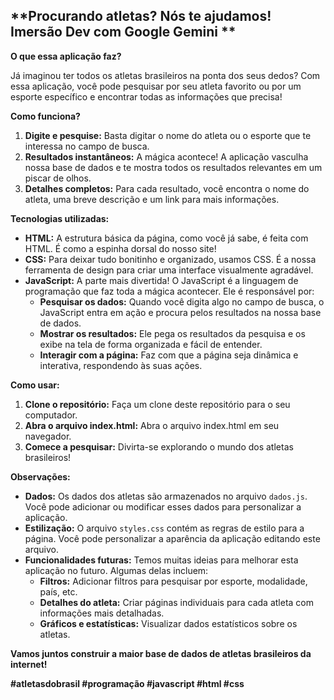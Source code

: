 ## **Procurando atletas? Nós te ajudamos! Imersão Dev com Google Gemini **

**O que essa aplicação faz?**

Já imaginou ter todos os atletas brasileiros na ponta dos seus dedos? Com essa aplicação, você pode pesquisar por seu atleta favorito ou por um esporte específico e encontrar todas as informações que precisa! 

**Como funciona?**

1. **Digite e pesquise:** Basta digitar o nome do atleta ou o esporte que te interessa no campo de busca.
2. **Resultados instantâneos:** A mágica acontece! A aplicação vasculha nossa base de dados e te mostra todos os resultados relevantes em um piscar de olhos.
3. **Detalhes completos:** Para cada resultado, você encontra o nome do atleta, uma breve descrição e um link para mais informações.

**Tecnologias utilizadas:**

* **HTML:** A estrutura básica da página, como você já sabe, é feita com HTML. É como a espinha dorsal do nosso site!
* **CSS:** Para deixar tudo bonitinho e organizado, usamos CSS. É a nossa ferramenta de design para criar uma interface visualmente agradável.
* **JavaScript:** A parte mais divertida! O JavaScript é a linguagem de programação que faz toda a mágica acontecer. Ele é responsável por:
    * **Pesquisar os dados:** Quando você digita algo no campo de busca, o JavaScript entra em ação e procura pelos resultados na nossa base de dados.
    * **Mostrar os resultados:** Ele pega os resultados da pesquisa e os exibe na tela de forma organizada e fácil de entender.
    * **Interagir com a página:** Faz com que a página seja dinâmica e interativa, respondendo às suas ações.

**Como usar:**

1. **Clone o repositório:** Faça um clone deste repositório para o seu computador.
2. **Abra o arquivo index.html:** Abra o arquivo index.html em seu navegador.
3. **Comece a pesquisar:** Divirta-se explorando o mundo dos atletas brasileiros!

**Observações:**

* **Dados:** Os dados dos atletas são armazenados no arquivo `dados.js`. Você pode adicionar ou modificar esses dados para personalizar a aplicação.
* **Estilização:** O arquivo `styles.css` contém as regras de estilo para a página. Você pode personalizar a aparência da aplicação editando este arquivo.
* **Funcionalidades futuras:** Temos muitas ideias para melhorar esta aplicação no futuro. Algumas delas incluem:
    * **Filtros:** Adicionar filtros para pesquisar por esporte, modalidade, país, etc.
    * **Detalhes do atleta:** Criar páginas individuais para cada atleta com informações mais detalhadas.
    * **Gráficos e estatísticas:** Visualizar dados estatísticos sobre os atletas.

**Vamos juntos construir a maior base de dados de atletas brasileiros da internet!**

**#atletasdobrasil #programação #javascript #html #css**
